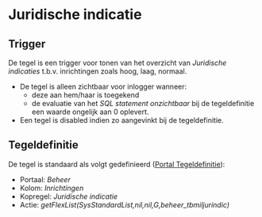 # Juridische indicatie

## Trigger

De tegel is een trigger voor tonen van het overzicht van *Juridische indicaties* t.b.v. inrichtingen zoals hoog, laag, normaal.

- De tegel is alleen zichtbaar voor inlogger wanneer:
  - deze aan hem/haar is toegekend
  - de evaluatie van het *SQL statement onzichtbaar* bij de tegeldefinitie een waarde ongelijk aan 0 oplevert.
- Een tegel is disabled indien zo aangevinkt bij de tegeldefinitie.

## Tegeldefinitie

De tegel is standaard als volgt gedefinieerd ([Portal Tegeldefinitie](../../../../instellen_inrichten/portaldefinitie/portal_tegel.md)):

- Portaal: *Beheer*
- Kolom: *Inrichtingen*
- Kopregel: *Juridische indicatie*
- Actie: *getFlexList(SysStandardList,nil,nil,G,beheer_tbmiljurindic)*

